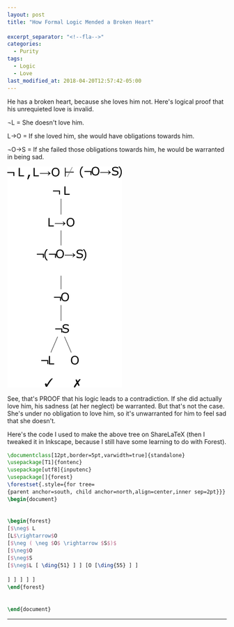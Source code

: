 ```yaml
---
layout: post
title: "How Formal Logic Mended a Broken Heart"

excerpt_separator: "<!--fla-->"
categories:
  - Purity
tags:
  - Logic
  - Love
last_modified_at: 2018-04-20T12:57:42-05:00
---
```


He has a broken heart, because she loves him not. Here's logical proof that his unrequieted love is invalid.

¬L = She doesn't love him.

L→O = If she loved him, she would have obligations towards him.

¬O→S = If she failed those obligations towards him, he would be warranted in being sad.

<!--fla-->
<img alt="Made using ShareLaTeX" title="Logical proof that his unrequieted love is invalid." src="https://raw.githubusercontent.com/VanitasVanitatum/VanitasVanitatum.github.io/master/images/Love_me_not.png"/>

See, that's PROOF that his logic leads to a contradiction. If she did actually love him, his sadness (at her neglect) be warranted. But that's not the case. She's under no obligation to love him, so it's unwarranted for him to feel sad that she doesn't.


Here's the code I used to make the above tree on ShareLaTeX (then I tweaked it in Inkscape, because I still have some learning to do with Forest).

```latex
\documentclass[12pt,border=5pt,varwidth=true]{standalone}
\usepackage[T1]{fontenc}
\usepackage[utf8]{inputenc}
\usepackage[]{forest}
\forestset{.style={for tree=
{parent anchor=south, child anchor=north,align=center,inner sep=2pt}}}
\begin{document}


\begin{forest}
[$\neg$ L
[L$\rightarrow$O
[$\neg ( \neg $O$ \rightarrow $S$)$
[$\neg$O
[$\neg$S
[$\neg$L [ \ding{51} ] ] [O [\ding{55} ] ]

] ] ] ] ]
\end{forest}


\end{document}

```

___


